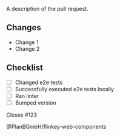 A description of the pull request.

## Changes

- Change 1
- Change 2

## Checklist

- [ ] Changed e2e tests
- [ ] Successfully executed e2e tests locally
- [ ] Ran linter
- [ ] Bumped version

Closes #123

@PlanBGmbH/flinkey-web-components